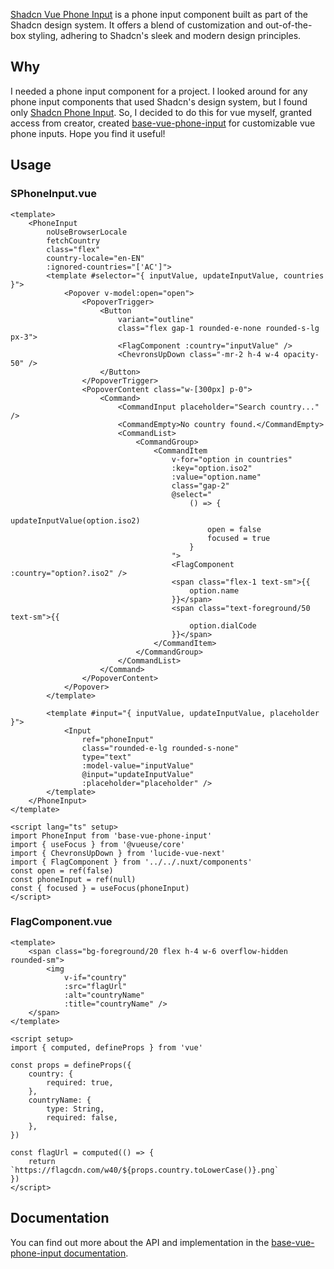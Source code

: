 [Shadcn Vue Phone Input](https://shadcn-vue-phone-input.vercel.app/) is a phone input
component built as part of the Shadcn design system. It offers a blend of
customization and out-of-the-box styling, adhering to Shadcn's sleek and modern
design principles.

## Why

I needed a phone input component for a project. I looked around for any phone
input components that used Shadcn's design system, but I found only [Shadcn Phone Input](https://shadcn-phone-input.vercel.app/). So,
I decided to do this for vue myself, granted access from creator, created [base-vue-phone-input](https://www.npmjs.com/package/base-vue-phone-input?activeTab=readme) for customizable vue phone inputs. Hope you find it useful!

## Usage

### SPhoneInput.vue

```vue
<template>
    <PhoneInput
        noUseBrowserLocale
        fetchCountry
        class="flex"
        country-locale="en-EN"
        :ignored-countries="['AC']">
        <template #selector="{ inputValue, updateInputValue, countries }">
            <Popover v-model:open="open">
                <PopoverTrigger>
                    <Button
                        variant="outline"
                        class="flex gap-1 rounded-e-none rounded-s-lg px-3">
                        <FlagComponent :country="inputValue" />
                        <ChevronsUpDown class="-mr-2 h-4 w-4 opacity-50" />
                    </Button>
                </PopoverTrigger>
                <PopoverContent class="w-[300px] p-0">
                    <Command>
                        <CommandInput placeholder="Search country..." />
                        <CommandEmpty>No country found.</CommandEmpty>
                        <CommandList>
                            <CommandGroup>
                                <CommandItem
                                    v-for="option in countries"
                                    :key="option.iso2"
                                    :value="option.name"
                                    class="gap-2"
                                    @select="
                                        () => {
                                            updateInputValue(option.iso2)
                                            open = false
                                            focused = true
                                        }
                                    ">
                                    <FlagComponent :country="option?.iso2" />
                                    <span class="flex-1 text-sm">{{
                                        option.name
                                    }}</span>
                                    <span class="text-foreground/50 text-sm">{{
                                        option.dialCode
                                    }}</span>
                                </CommandItem>
                            </CommandGroup>
                        </CommandList>
                    </Command>
                </PopoverContent>
            </Popover>
        </template>

        <template #input="{ inputValue, updateInputValue, placeholder }">
            <Input
                ref="phoneInput"
                class="rounded-e-lg rounded-s-none"
                type="text"
                :model-value="inputValue"
                @input="updateInputValue"
                :placeholder="placeholder" />
        </template>
    </PhoneInput>
</template>

<script lang="ts" setup>
import PhoneInput from 'base-vue-phone-input'
import { useFocus } from '@vueuse/core'
import { ChevronsUpDown } from 'lucide-vue-next'
import { FlagComponent } from '../../.nuxt/components'
const open = ref(false)
const phoneInput = ref(null)
const { focused } = useFocus(phoneInput)
</script>
```

### FlagComponent.vue

```vue
<template>
    <span class="bg-foreground/20 flex h-4 w-6 overflow-hidden rounded-sm">
        <img
            v-if="country"
            :src="flagUrl"
            :alt="countryName"
            :title="countryName" />
    </span>
</template>

<script setup>
import { computed, defineProps } from 'vue'

const props = defineProps({
    country: {
        required: true,
    },
    countryName: {
        type: String,
        required: false,
    },
})

const flagUrl = computed(() => {
    return `https://flagcdn.com/w40/${props.country.toLowerCase()}.png`
})
</script>
```

## Documentation

You can find out more about the API and implementation in the
[base-vue-phone-input documentation](https://www.npmjs.com/package/base-vue-phone-input?activeTab=readme).
